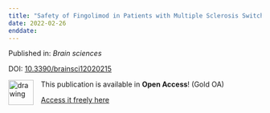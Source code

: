 ```yaml
---
title: "Safety of Fingolimod in Patients with Multiple Sclerosis Switched from Natalizumab: Results from TRANSITION-A 2-Year[comma] Multicenter[comma] Observational[comma] Cohort Study."
date: 2022-02-26
enddate:
---
```


Published in: *Brain sciences*

DOI: [10.3390/brainsci12020215](https://doi.org/10.3390/brainsci12020215)

<img src="https://upload.wikimedia.org/wikipedia/commons/thumb/7/77/Open_Access_logo_PLoS_transparent.svg/800px-Open_Access_logo_PLoS_transparent.svg.png" alt="drawing" width="50" align="left"/> &nbsp;&nbsp;&nbsp;This publication is available in **Open Access**! (Gold OA)

&nbsp;&nbsp;&nbsp;<a href="https://www.mdpi.com/2076-3425/12/2/215/pdf?version=1644562471">Access it freely here</a>

